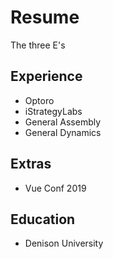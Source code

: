 # Resume

The three E's

## Experience

* Optoro
* iStrategyLabs
* General Assembly
* General Dynamics

## Extras

* Vue Conf 2019

## Education

* Denison University
